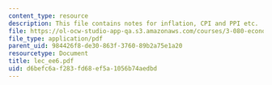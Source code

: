 ```yaml
---
content_type: resource
description: This file contains notes for inflation, CPI and PPI etc.
file: https://ol-ocw-studio-app-qa.s3.amazonaws.com/courses/3-080-economic-environmental-issues-in-materials-selection-fall-2005/d6befc6af283fd68ef5a1056b74aedbd_lec_ee6.pdf
file_type: application/pdf
parent_uid: 984426f8-de30-863f-3760-89b2a75e1a20
resourcetype: Document
title: lec_ee6.pdf
uid: d6befc6a-f283-fd68-ef5a-1056b74aedbd
---
```

